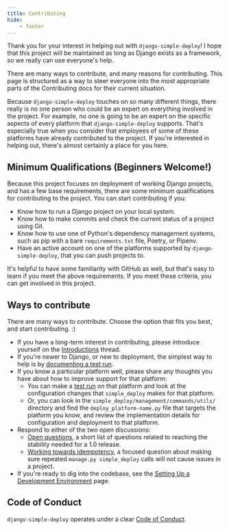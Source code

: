 ```yaml
---
title: Contributing
hide:
    - footer
---
```


Thank you for your interest in helping out with `django-simple-deploy`! I hope that this project will be maintained as long as Django exists as a framework, so we really can use everyone's help.

There are many ways to contribute, and many reasons for contributing. This page is structured as a way to steer everyone into the most appropriate parts of the Contributing docs for their current situation.

Because `django-simple-deploy` touches on so many different things, there really is no one person who could be an expert on everything involved in the project. For example, no one is going to be an expert on the specific aspects of every platform that `django-simple-deploy` supports. That's especially true when you consider that employees of some of these platforms have already contributed to the project. If you're interested in helping out, there's almost certainly a place for you here.

Minimum Qualifications (Beginners Welcome!)
---

Because this project focuses on deployment of working Django projects, and has a few base requirements, there are some minimum qualifications for contributing to the project. You can start contributing if you:

- Know how to run a Django project on your local system.
- Know how to make commits and check the current status of a project using Git.
- Know how to use one of Python's dependency management systems, such as pip with a bare `requirements.txt` file, Poetry, or Pipenv.
- Have an active account on one of the platforms supported by `django-simple-deploy`, that you can push projects to.

It's helpful to have some familiarity with GitHub as well, but that's easy to learn if you meet the above requirements. If you meet these criteria, you can get involved in this project.

Ways to contribute
---

There are many ways to contribute. Choose the option that fits you best, and start contributing. :)

- If you have a long-term interest in contributing, please introduce yourself on the [Introductions](https://github.com/ehmatthes/django-simple-deploy/discussions/130) thread.
- If you're newer to Django, or new to deployment, the simplest way to help is by [documenting a test run](test_run.md).
- If you know a particular platform well, please share any thoughts you have about how to improve support for that platform:
    - You can make a [test run](test_run.md) on that platform and look at the configuration changes that `simple_deploy` makes for that platform.
    - Or, you can look in the `simple_deploy/management/commands/utils/` directory and find the `deploy_platform-name.py` file that targets the platform you know, and review the implementation details for configuration and deployment to that platform.
- Respond to either of the two open discussions:
    - [Open questions](https://github.com/ehmatthes/django-simple-deploy/discussions/132), a short list of questions related to reaching the stability needed for a 1.0 release.
    - [Working towards idempotency](https://github.com/ehmatthes/django-simple-deploy/discussions/169), a focused question about making sure repeated `manage.py simple_deploy` calls will not cause issues in a project.
- If you're ready to dig into the codebase, see the [Setting Up a Development Environment](development_environment.md) page.

Code of Conduct
---

`django-simple-deploy` operates under a clear [Code of Conduct](https://github.com/ehmatthes/django-simple-deploy/blob/main/old_docs/code_of_conduct.md).
